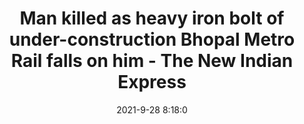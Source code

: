 ---
"title": "Man killed as heavy iron bolt of under-construction Bhopal Metro Rail falls on him - The New Indian Express"
"date": "2021-9-28 8:18:0"
"feed_name": "GOOGLENEWSCONSTRUCTION"
"feed_website": "https://news.google.com/search?q=construction%2Bincident&hl=en-US&gl=US&ceid=US:en"
"feed_rss": "https://news.google.com/rss/search?q=construction%2Bincident&hl=en-US&gl=US&ceid=US:en"
"link": "https://www.newindianexpress.com/nation/2021/sep/28/man-killed-as-heavy-iron-bolt-of-under-construction-bhopal-metro-rail-falls-on-him-2364849.html"
"source": "{'href': 'https://www.newindianexpress.com', 'title': 'The New Indian Express'}"
"file": "_posts/2021-1-1-b4785cb5c47d0a457ea9b1c0702dcbe68daf790d.md"
"accident": "1"
"drilling": "0"
"dead": "1"
"injured": "0"
"arrested": "0"
"where": "construction site"
"causes": "bolt"
"place": "bhopal"
"place_uri": "http://en.wikipedia.org/wiki/Bhopal"
---